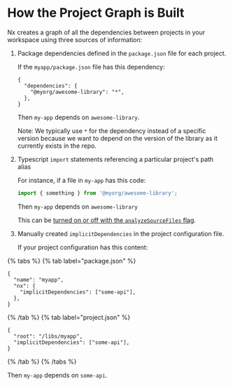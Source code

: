 # How the Project Graph is Built

Nx creates a graph of all the dependencies between projects in your workspace using three sources of information:

1. Package dependencies defined in the `package.json` file for each project.

   If the `myapp/package.json` file has this dependency:

   ```jsonc {% fileName="myapp/package.json"%}
   {
     "dependencies": {
       "@myorg/awesome-library": "*",
     },
   }
   ```

   Then `my-app` depends on `awesome-library`.

   Note: We typically use `*` for the dependency instead of a specific version because we want to depend on the version of the library as it currently exists in the repo.

2. Typescript `import` statements referencing a particular project's path alias

   For instance, if a file in `my-app` has this code:

   ```typescript
   import { something } from '@myorg/awesome-library';
   ```

   Then `my-app` depends on `awesome-library`

   This can be [turned on or off with the `analyzeSourceFiles` flag](../../recipes/tips-n-tricks/analyze-source-files).

3. Manually created `implicitDependencies` in the project configuration file.

   If your project configuration has this content:

{% tabs %}
{% tab label="package.json" %}

```jsonc {% fileName="package.json"%}
{
  "name": "myapp",
  "nx": {
    "implicitDependencies": ["some-api"],
  },
}
```

{% /tab %}
{% tab label="project.json" %}

```jsonc {% fileName="project.json"%}
{
  "root": "/libs/myapp",
  "implicitDependencies": ["some-api"],
}
```

{% /tab %}
{% /tabs %}

Then `my-app` depends on `some-api`.
